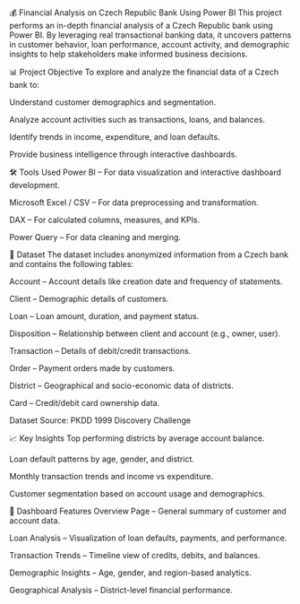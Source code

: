 💰 Financial Analysis on Czech Republic Bank Using Power BI
This project performs an in-depth financial analysis of a Czech Republic bank using Power BI. By leveraging real transactional banking data, it uncovers patterns in customer behavior, loan performance, account activity, and demographic insights to help stakeholders make informed business decisions.

📊 Project Objective
To explore and analyze the financial data of a Czech bank to:

Understand customer demographics and segmentation.

Analyze account activities such as transactions, loans, and balances.

Identify trends in income, expenditure, and loan defaults.

Provide business intelligence through interactive dashboards.

🛠️ Tools Used
Power BI – For data visualization and interactive dashboard development.

Microsoft Excel / CSV – For data preprocessing and transformation.

DAX – For calculated columns, measures, and KPIs.

Power Query – For data cleaning and merging.

📁 Dataset
The dataset includes anonymized information from a Czech bank and contains the following tables:

Account – Account details like creation date and frequency of statements.

Client – Demographic details of customers.

Loan – Loan amount, duration, and payment status.

Disposition – Relationship between client and account (e.g., owner, user).

Transaction – Details of debit/credit transactions.

Order – Payment orders made by customers.

District – Geographical and socio-economic data of districts.

Card – Credit/debit card ownership data.

Dataset Source: PKDD 1999 Discovery Challenge

📈 Key Insights
Top performing districts by average account balance.

Loan default patterns by age, gender, and district.

Monthly transaction trends and income vs expenditure.

Customer segmentation based on account usage and demographics.

📎 Dashboard Features
Overview Page – General summary of customer and account data.

Loan Analysis – Visualization of loan defaults, payments, and performance.

Transaction Trends – Timeline view of credits, debits, and balances.

Demographic Insights – Age, gender, and region-based analytics.

Geographical Analysis – District-level financial performance.
